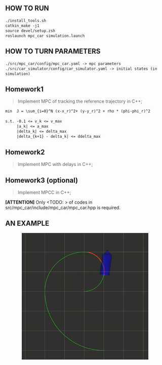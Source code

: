 ## HOW TO RUN
```
./install_tools.sh
catkin_make -j1
source devel/setup.zsh
roslaunch mpc_car simulation.launch
```
## HOW TO TURN PARAMETERS
```
./src/mpc_car/config/mpc_car.yaml -> mpc parameters
./src/car_simulator/config/car_simulator.yaml -> initial states (in simulation)
```

## Homework1
> Implement MPC of tracking the reference trajectory in C++;
```
min  J = \sum_{i=0}^N (x-x_r)^2+ (y-y_r)^2 + rho * (phi-phi_r)^2

s.t. -0.1 <= v_k <= v_max
     |a_k| <= a_max
     |delta_k| <= delta_max
     |delta_{k+1} - delta_k| <= ddelta_max
```

## Homework2
> Implement MPC with delays in C++;

## Homework3 (optional)
> Implement MPCC in C++;


__[ATTENTION]__ Only <TODO: > of codes in src/mpc_car/include/mpc_car/mpc_car.hpp is required.

## AN EXAMPLE
<p align="center">
    <img src="mpc.gif" width="400"/>
</p>
